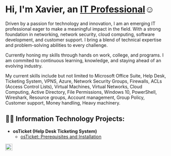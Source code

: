<h1>Hi, I'm Xavier, an <a href="https://linkedin.com/in/Josh">IT Professional</a>☺</h1>

Driven by a passion for technology and innovation, I am an emerging IT professional eager to make a meaningful impact in the field. With a strong foundation in networking, network security, cloud computing, software development, and customer support. I bring a blend of technical expertise and problem-solving abilities to every challenge.

Currently honing my skills through hands on work, college, and programs. I am commited to continuous learning, knowledge, and staying ahead of an evolving industry.

My current skills include but not limited to Microsoft Office Suite, Help Desk, Ticketing System, VPNS, Azure, Network Security Groups, Firewalls, ACLs (Access Control Lists), Virtual Machines, Virtual Networks, Cloud Computing, Active Directory, File Permissions, Windows 10, PowerShell, Wireshark, Resource groups, Account management, Group Policy, Customer support, Money handling, Heavy machinery.

<h2>👨‍💻 Information Technology Projects:</h2>

- <b>osTicket (Help Desk Ticketing System)</b>
  - [osTicket: Prerequisites and Installation](https://github.com/Xavierburton/osticket-prereqs)

[<img align="left" alt="Josh | LinkedIn" width="22px" src="https://cdn.jsdelivr.net/npm/simple-icons@v3/icons/linkedin.svg" />][linkedin]

[Indeed]: https://profile.indeed.com/?hl=en_US&co=US&from=gnav-homepage
[linkedin]: https://linkedin.com/in/xavierburton777
